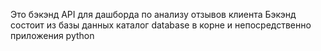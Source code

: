 Это бэкэнд API для дашборда по анализу отзывов клиента
Бэкэнд состоит из базы данных каталог database в корне и непосредственно приложения python